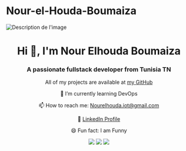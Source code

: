 # Nour-el-Houda-Boumaiza
![Description de l'image](https://camo.githubusercontent.com/f5c3e1dc84eaf34422b8de6ee73374f264ad0b5371b119db12bf5862d02d985d/68747470733a2f2f63646e2e6472696262626c652e636f6d2f75736572732f313733323336382f73637265656e73686f74732f363535333837322f7765625f646576656c6f7065722e676966)

<div align="center">
  <h1>Hi 👋, I'm Nour Elhouda Boumaiza</h1>
  <h3>A passionate fullstack developer from Tunisia TN</h3>

  <p>All of my projects are available at <a href="https://github.com/nourelhoudabmz">my GitHub</a></p>
  <p>🌱 I’m currently learning DevOps</p>
  <p>📫 How to reach me: <a href="mailto:Nourelhouda.iot@gmail.com">Nourelhouda.iot@gmail.com</a></p>
  <p>👔 <a href="https://www.linkedin.com/in/nour-elhouda-boumaiza">LinkedIn Profile</a></p>
  <p>😄 Fun fact: I am Funny</p>

  <div>
    <a href="https://linkedin.com/in/nour-elhouda-boumaiza"><img src="https://img.shields.io/badge/LinkedIn-0077B5?style=flat-square&logo=linkedin&logoColor=white"/></a>
    <a href="https://github.com/nourelhoudabmz"><img src="https://img.shields.io/badge/GitHub-100000?style=flat-square&logo=github&logoColor=white"/></a>
    <a href="https://facebook.com/nour.elhouda.boumaiza"><img src="https://img.shields.io/badge/Facebook-1877F2?style=flat-square&logo=facebook&logoColor=white"/></a>
    
  </div>
</div>



